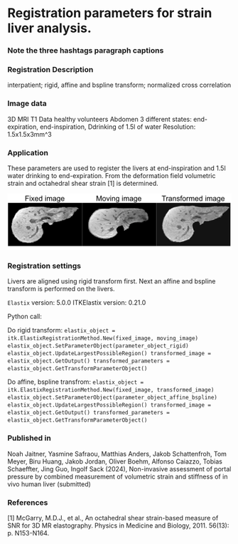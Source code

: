 # Registration parameters for strain liver analysis.

### Note the three hashtags paragraph captions

###  Registration Description
interpatient; rigid, affine and bspline transform; normalized cross correlation


###  Image data

 3D MRI T1 Data healthy volunteers
 Abdomen
 3 different states: end-expiration, end-inspiration, Ddrinking of 1.5l of water
 Resolution: 1.5x1.5x3mm^3

###  Application

These parameters are used to register the livers at end-inspiration and 1.5l water drinking to end-expiration. From the deformation field volumetric strain and octahedral shear strain [1] is determined.

![alt-text](Screenshot.png)

###  Registration settings

Livers are aligned using rigid transform first. Next an affine and bspline transform is performed on the livers.

`Elastix` version: 5.0.0
ITKElastix version: 0.21.0

Python call:

Do rigid transform:
`
elastix_object = itk.ElastixRegistrationMethod.New(fixed_image, moving_image)
elastix_object.SetParameterObject(parameter_object_rigid)
elastix_object.UpdateLargestPossibleRegion()
transformed_image = elastix_object.GetOutput()
transformed_parameters = elastix_object.GetTransformParameterObject()
`

Do affine, bspline transfrom:
`
elastix_object = itk.ElastixRegistrationMethod.New(fixed_image, transformed_image)
elastix_object.SetParameterObject(parameter_object_affine_bspline)
elastix_object.UpdateLargestPossibleRegion()
transformed_image = elastix_object.GetOutput()
transformed_parameters = elastix_object.GetTransformParameterObject()
`

###  Published in

Noah Jaitner, Yasmine Safraou, Matthias Anders, Jakob Schattenfroh, Tom Meyer, Biru Huang, Jakob Jordan, Oliver Boehm, Alfonso Caiazzo, Tobias Schaeffter, Jing Guo, Ingolf Sack (2024), Non-invasive assessment of portal pressure by combined measurement of volumetric strain and stiffness of in vivo human liver (submitted)

###  References

[1] McGarry, M.D.J., et al., An octahedral shear strain-based measure of SNR for 3D MR elastography. Physics in Medicine and Biology, 2011. 56(13): p. N153-N164.
